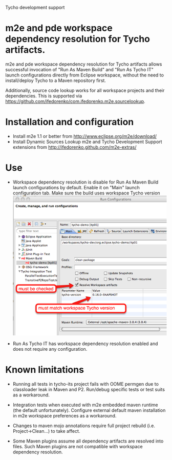 Tycho development support

# m2e and pde workspace dependency resolution for Tycho artifacts.

m2e and pde workspace dependency resolution for Tycho artifacts allows successful invocation of "Run As Maven Build" 
and "Run As Tycho IT" launch configurations directly from Eclipse workspace, without the need to install/deploy
Tycho to a Maven repository first.

Additionally, source code lookup works for all workspace projects and their dependencies. This is supported via
https://github.com/ifedorenko/com.ifedorenko.m2e.sourcelookup.

# Installation and configuration

* Install m2e 1.1 or better from http://www.eclipse.org/m2e/download/
* Install Dynamic Sources Lookup m2e and Tycho Development Support extensions from 
  http://ifedorenko.github.com/m2e-extras/


# Use

* Workspace dependency resolution is disable for Run As Maven Build launch configurations by default.
  Enable it on "Main" launch configuration tab. Make sure the build uses workspace Tycho version
  ![Maven launch configuration Main tab](EnableWorkspaceDependencyResolution.png)

* Run As Tycho IT has workspace dependency resolution enabled and does not require any configuration.

# Known limitations

* Running all tests in tycho-its project fails with OOME permgen due to classloader leak in Maven and P2.
  Run/debug specific tests or test suits as a workaround.

* Integration tests when executed with m2e embedded maven runtime (the default unfortunately). Configure
  external default maven installation in m2e workspace preferences as a workaround.

* Changes to maven mojo annotations require full project rebuild (i.e. Project->Clean...) to take affect.

* Some Maven plugins assume all dependency artifacts are resolved into files. Such Maven plugins are
  not compatible with workspace dependency resolution.
